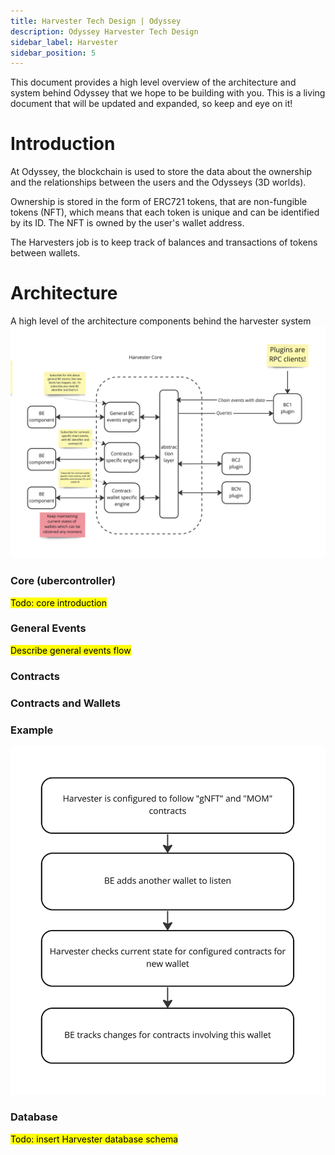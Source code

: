 ```yaml
---
title: Harvester Tech Design | Odyssey
description: Odyssey Harvester Tech Design
sidebar_label: Harvester
sidebar_position: 5
---
```

This document provides a high level overview of the architecture and system behind Odyssey that we hope to be building with you. This is a living document that will be updated and expanded, so keep and eye on it!

#  Introduction
At Odyssey, the blockchain is used to store the data about the ownership and the relationships between the users and the Odysseys (3D worlds).

Ownership is stored in the form of ERC721 tokens, that are non-fungible tokens (NFT), which means that each token is unique and can be identified by its ID. The NFT is owned by the user's wallet address.

The Harvesters job is to keep track of balances and transactions of tokens between wallets.

# Architecture 
A high level of the architecture components behind the harvester system 
![Harvester architecture overview](img/harvester_graphic.jpeg)

### Core (ubercontroller)
<mark>Todo: core introduction</mark>

### General Events
<mark>Describe general events flow</mark>

### Contracts
<mark></mark>

### Contracts and Wallets
<mark></mark>

### Example
![Harvester example flow](img/harvester_example.jpeg)

### Database
<mark>Todo: insert Harvester database schema</mark>
